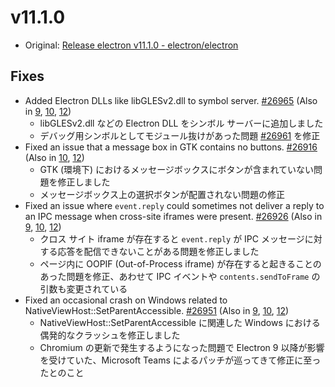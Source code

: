 # v11.1.0

- Original: [Release electron v11.1.0 - electron/electron](https://github.com/electron/electron/releases/tag/v11.1.0)

## Fixes

- Added Electron DLLs like libGLESv2.dll to symbol server. [#26965](https://github.com/electron/electron/pull/26965) (Also in [9](https://github.com/electron/electron/pull/26967), [10](https://github.com/electron/electron/pull/26964), [12](https://github.com/electron/electron/pull/26966))
  - libGLESv2.dll などの Electron DLL をシンボル サーバーに追加しました
  - デバッグ用シンボルとしてモジュール抜けがあった問題 [#26961](https://github.com/electron/electron/issues/26961) を修正
- Fixed an issue that a message box in GTK contains no buttons. [#26916](https://github.com/electron/electron/pull/26916) (Also in [10](https://github.com/electron/electron/pull/26915), [12](https://github.com/electron/electron/pull/26917))
  - GTK (環境下) におけるメッセージボックスにボタンが含まれていない問題を修正しました
  - メッセージボックス上の選択ボタンが配置されない問題の修正
- Fixed an issue where `event.reply` could sometimes not deliver a reply to an IPC message when cross-site iframes were present. [#26926](https://github.com/electron/electron/pull/26926) (Also in [9](https://github.com/electron/electron/pull/26928), [10](https://github.com/electron/electron/pull/26927), [12](https://github.com/electron/electron/pull/26925))
  - クロス サイト iframe が存在すると `event.reply` が IPC メッセージに対する応答を配信できないことがある問題を修正しました
  - ページ内に OOPIF (Out-of-Process iframe) が存在すると起きることのあった問題を修正、あわせて IPC イベントや `contents.sendToFrame` の引数も変更されている
- Fixed an occasional crash on Windows related to NativeViewHost::SetParentAccessible. [#26951](https://github.com/electron/electron/pull/26951) (Also in [9](https://github.com/electron/electron/pull/26950), [10](https://github.com/electron/electron/pull/26949), [12](https://github.com/electron/electron/pull/26952))
  - NativeViewHost::SetParentAccessible に関連した Windows における偶発的なクラッシュを修正しました
  - Chromium の更新で発生するようになった問題で Electron 9 以降が影響を受けていた、Microsoft Teams によるパッチが巡ってきて修正に至ったとのこと
